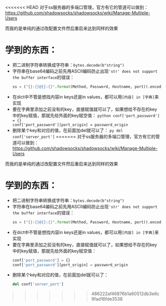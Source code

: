 <<<<<<< HEAD
对于ss服务器的多端口管理，官方有它的管道可以做到：
https://github.com/shadowsocks/shadowsocks/wiki/Manage-Multiple-Users 

而我的是单纯的通过改配置文件然后重启来达到同样的效果

# 学到的东西：
  - 把二进制字符串转换成字符串：`bytes.decode(b"string")`
  - 字符串在base64编码之前先用ASCII编码防止出现`'str' does not support the buffer interface`的错误：
    ```python
    ss = ("{}:{}@{}:{}".format(Method, Password, Hostname, port)).encode('ascii')
    ```
   - 在dict中不管是想找内容in keys还是in values，都可以用`[内容] in [字典]`来实现
   - 要在字典里添加之前没有的key，直接赋值就可以了，如果想给不存在的key中的key赋值，那就先给外面的key赋空值：
    ``` python
    conf['port_password'] = {}                                               
    conf['port_password'][port_origin] = password_origin
    ```
   - 删除某个key和对应的值，在前面加del就可以了：
    ``` py
    del conf['server_port']
    ```
=======
对于ss服务器的多端口管理，官方有它的管道可以做到：
https://github.com/shadowsocks/shadowsocks/wiki/Manage-Multiple-Users 

而我的是单纯的通过改配置文件然后重启来达到同样的效果

# 学到的东西：
  - 把二进制字符串转换成字符串：`bytes.decode(b"string")`
  - 字符串在base64编码之前先用ASCII编码防止出现`'str' does not support the buffer interface`的错误：
      ``` py
      ss = ("{}:{}@{}:{}".format(Method, Password, Hostname, port)).encode('ascii')
      ```
   - 在dict中不管是想找内容in keys还是in values，都可以用`[内容] in [字典]`来实现
   - 要在字典里添加之前没有的key，直接赋值就可以了，如果想给不存在的key中的key赋值，那就先给外面的key赋空值：
      ``` py
      conf['port_password'] = {}
      conf['port_password'][port_origin] = password_origin
      ```
   - 删除某个key和对应的值，在前面加del就可以了：
      ``` py
      del conf['server_port']
      ```
>>>>>>> 486222af46876b1a60512db3e6c9fad16fde3538
